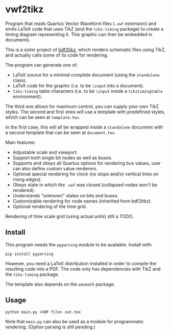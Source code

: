 # vwf2tikz

Program that reads Quartus Vector Waveform files (`.vwf` extension) and emits LaTeX
code that uses TikZ (and the `tikz-timing` package) to create a timing diagram
representing it. This graphic can then be embedded in documents.

This is a sister project of [bdf2tikz](https://github.com/mildsunrise/bdf2tikz),
which renders schematic files using TikZ, and actually calls some of its code
for rendering.

The program can generate one of:

 - LaTeX source for a minimal complete document (using the `standalone` class).
 - LaTeX code for the graphic (i.e. to be `\input` into a document).
 - `tikz-timing` table characters (i.e. to be `\input` inside a `tikztimingtable` environment).

The third one allows for maximum control, you can supply your own TikZ styles.
The second and first ones will use a template with predefined styles, which can
be seen at `template.tex`.

In the first case, this will all be wrapped inside a `standalone` document with
a second template that can be seen at `document.tex`.

Main features:

 - Adjustable scale and viewport.
 - Support both single bit nodes as well as buses.
 - Supports and obeys all Quartus options for rendering bus values, user can also define custom value renderers.
 - Optional special rendering for clock (no slope and/or vertical lines on rising edges).
 - Obeys state in which the `.vwf` was closed (collapsed nodes won't be rendered).
 - Understands "unknown" states on bits and buses.
 - Customizable rendering for node names (inherited from bdf2tikz).
 - Optional rendering of the time grid.

Rendering of time scale grid (using actual units) still a TODO.

## Install

This program needs the `pyparsing` module to be available. Install with:

    pip install pyparsing

However, you need a LaTeX distribution installed in order to compile the
resulting code into a PDF. The code only has dependencies with TikZ and
the `tikz-timing` package.

The template also depends on the `amsmath` package.

## Usage

    python main.py <VWF file> out.tex

Note that `main.py` can also be used as a module for programmatic rendering.
(Option parsing is still pending.)
